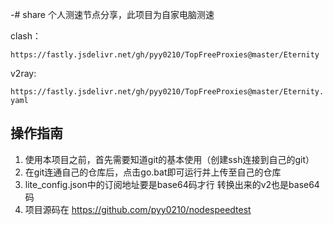 -# share
个人测速节点分享，此项目为自家电脑测速

clash：

`https://fastly.jsdelivr.net/gh/pyy0210/TopFreeProxies@master/Eternity`

v2ray:

`https://fastly.jsdelivr.net/gh/pyy0210/TopFreeProxies@master/Eternity.yaml`

## 操作指南
1. 使用本项目之前，首先需要知道git的基本使用（创建ssh连接到自己的git）
2. 在git连通自己的仓库后，点击go.bat即可运行并上传至自己的仓库
3. lite_config.json中的订阅地址要是base64码才行
转换出来的v2也是base64码
4. 项目源码在
   https://github.com/pyy0210/nodespeedtest
